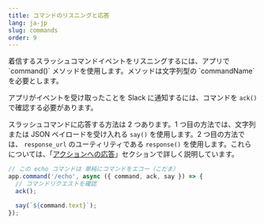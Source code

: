 ```yaml
---
title: コマンドのリスニングと応答
lang: ja-jp
slug: commands
order: 9
---
```


<div class="section-content">
着信するスラッシュコマンドイベントをリスニングするには、アプリで `command()` メソッドを使用します。メソッドは文字列型の `commandName` を必要とします。

アプリがイベントを受け取ったことを Slack に通知するには、コマンドを `ack()` で確認する必要があります。

スラッシュコマンドに応答する方法は 2 つあります。1 つ目の方法では、文字列または JSON ペイロードを受け入れる `say()` を使用します。2 つ目の方法では、 `response_url` のユーティリティである `response()` を使用します。これらについては、「[アクションへの応答](#action-respond)」セクションで詳しく説明しています。
</div>

```javascript
// この echo コマンドは 単純にコマンドをエコー（こだま）
app.command('/echo', async ({ command, ack, say }) => {
  // コマンドリクエストを確認
  ack();

  say(`${command.text}`);
});
```
